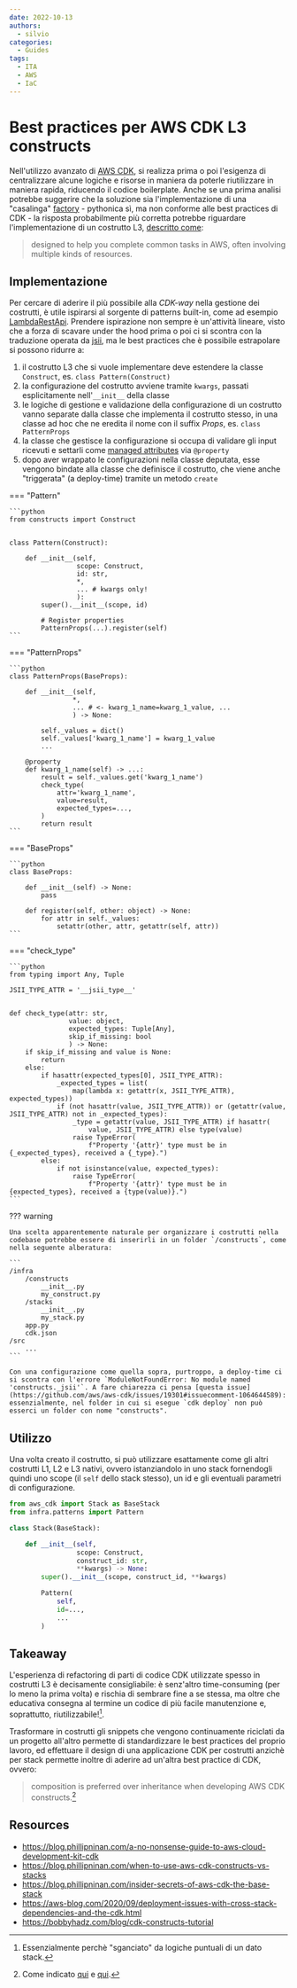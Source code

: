 ```yaml
---
date: 2022-10-13
authors:
  - silvio
categories:
  - Guides
tags:
  - ITA
  - AWS
  - IaC
---
```


# Best practices per AWS CDK L3 constructs

Nell'utilizzo avanzato di [AWS CDK](https://docs.aws.amazon.com/cdk/v2/guide/home.html), si realizza prima o poi l'esigenza di centralizzare alcune logiche e risorse in maniera da poterle riutilizzare in maniera rapida, riducendo il codice boilerplate.
Anche se una prima analisi potrebbe suggerire che la soluzione sia l'implementazione di una "casalinga" [factory](https://en.wikipedia.org/wiki/Factory_method_pattern) - pythonica sì, ma non conforme alle best practices di CDK - la risposta probabilmente più corretta potrebbe riguardare l'implementazione di un costrutto L3, [descritto come](https://docs.aws.amazon.com/cdk/v2/guide/constructs.html#constructs_lib):

> designed to help you complete common tasks in AWS, often involving multiple kinds of resources.

<!-- more -->

## Implementazione

Per cercare di aderire il più possibile alla _CDK-way_ nella gestione dei costrutti, è utile ispirarsi al sorgente di patterns built-in, come ad esempio [LambdaRestApi](https://docs.aws.amazon.com/cdk/api/v2/python/aws_cdk.aws_apigateway/LambdaRestApi.html). Prendere ispirazione non sempre è un'attività lineare, visto che a forza di scavare under the hood prima o poi ci si scontra con la traduzione operata da [jsii](https://github.com/aws/jsii), ma le best practices che è possibile estrapolare si possono ridurre a:

1. il costrutto L3 che si vuole implementare deve estendere la classe `Construct`, es. `class Pattern(Construct)`
2. la configurazione del costrutto avviene tramite `kwargs`, passati esplicitamente nell'`__init__` della classe
3. le logiche di gestione e validazione della configurazione di un costrutto vanno separate dalla classe che implementa il costrutto stesso, in una  classe ad hoc che ne eredita il nome con il suffix _Props_, es. `class PatternProps`
4. la classe che gestisce la configurazione si occupa di validare gli input ricevuti e settarli come [managed attributes](https://realpython.com/python-property/) via `@property`
5. dopo aver wrappato le configurazioni nella classe deputata, esse vengono bindate alla classe che definisce il costrutto, che viene anche "triggerata" (a deploy-time) tramite un metodo `create`

=== "Pattern"

    ```python
    from constructs import Construct


    class Pattern(Construct):

        def __init__(self,
                     scope: Construct,
                     id: str,
                     *,
                     ... # kwargs only!
                     ):
            super().__init__(scope, id)

            # Register properties
            PatternProps(...).register(self)
    ```

=== "PatternProps"

    ```python
    class PatternProps(BaseProps):

        def __init__(self,
                    *,
                    ... # <- kwarg_1_name=kwarg_1_value, ...
                    ) -> None:

            self._values = dict()
            self._values['kwarg_1_name'] = kwarg_1_value
            ...
        
        @property
        def kwarg_1_name(self) -> ...:
            result = self._values.get('kwarg_1_name')
            check_type(
                attr='kwarg_1_name',
                value=result,
                expected_types=...,                
            )
            return result
    ```

=== "BaseProps"

    ```python
    class BaseProps:

        def __init__(self) -> None:
            pass

        def register(self, other: object) -> None:
            for attr in self._values:
                setattr(other, attr, getattr(self, attr))
    ```

=== "check_type"

    ```python
    from typing import Any, Tuple

    JSII_TYPE_ATTR = '__jsii_type__'


    def check_type(attr: str,
                   value: object,
                   expected_types: Tuple[Any],
                   skip_if_missing: bool
                   ) -> None:
        if skip_if_missing and value is None:
            return
        else:
            if hasattr(expected_types[0], JSII_TYPE_ATTR):
                _expected_types = list(
                    map(lambda x: getattr(x, JSII_TYPE_ATTR), expected_types))
                if (not hasattr(value, JSII_TYPE_ATTR)) or (getattr(value, JSII_TYPE_ATTR) not in _expected_types):
                    _type = getattr(value, JSII_TYPE_ATTR) if hasattr(
                        value, JSII_TYPE_ATTR) else type(value)
                    raise TypeError(
                        f"Property '{attr}' type must be in {_expected_types}, received a {_type}.")
            else:
                if not isinstance(value, expected_types):
                    raise TypeError(
                        f"Property '{attr}' type must be in {expected_types}, received a {type(value)}.")
    ```

??? warning

    Una scelta apparentemente naturale per organizzare i costrutti nella codebase potrebbe essere di inserirli in un folder `/constructs`, come nella seguente alberatura:

    ```
    /infra
        /constructs
            __init__.py
            my_construct.py
        /stacks
            __init__.py
            my_stack.py
        app.py
        cdk.json
    /src
        ...
    ```

    Con una configurazione come quella sopra, purtroppo, a deploy-time ci si scontra con l'errore `ModuleNotFoundError: No module named 'constructs._jsii'`. A fare chiarezza ci pensa [questa issue](https://github.com/aws/aws-cdk/issues/19301#issuecomment-1064644589): essenzialmente, nel folder in cui si esegue `cdk deploy` non può esserci un folder con nome "constructs".

## Utilizzo

Una volta creato il costrutto, si può utilizzare esattamente come gli altri costrutti L1, L2 e L3 nativi, ovvero istanziandolo in uno stack fornendogli quindi uno scope (il `self` dello stack stesso), un id e gli eventuali parametri di configurazione.

```python
from aws_cdk import Stack as BaseStack
from infra.patterns import Pattern

class Stack(BaseStack):

    def __init__(self,
                 scope: Construct,
                 construct_id: str,
                 **kwargs) -> None:        
        super().__init__(scope, construct_id, **kwargs)

        Pattern(
            self,
            id=...,
            ...
        )
```

## Takeaway

L'esperienza di refactoring di parti di codice CDK utilizzate spesso in costrutti L3 è decisamente consigliabile: è senz'altro time-consuming (per lo meno la prima volta) e rischia di sembrare fine a se stessa, ma oltre che educativa consegna al termine un codice di più facile manutenzione e, soprattutto, riutilizzabile![^1].

Trasformare in costrutti gli snippets che vengono continuamente riciclati da un progetto all'altro permette di standardizzare le best practices del proprio lavoro, ed effettuare il design di una applicazione CDK per costrutti anzichè per stack permette inoltre di aderire ad un'altra best practice di CDK, ovvero:

> composition is preferred over inheritance when developing AWS CDK constructs.[^2]

[^1]: Essenzialmente perchè "sganciato" da logiche puntuali di un dato stack.
[^2]: Come indicato [qui](https://docs.aws.amazon.com/cdk/v2/guide/constructs.html#constructs_composition) e [qui](https://docs.aws.amazon.com/cdk/v2/guide/constructs.html#constructs_author).

## Resources

- https://blog.phillipninan.com/a-no-nonsense-guide-to-aws-cloud-development-kit-cdk
- https://blog.phillipninan.com/when-to-use-aws-cdk-constructs-vs-stacks
- https://blog.phillipninan.com/insider-secrets-of-aws-cdk-the-base-stack
- https://aws-blog.com/2020/09/deployment-issues-with-cross-stack-dependencies-and-the-cdk.html
- https://bobbyhadz.com/blog/cdk-constructs-tutorial
